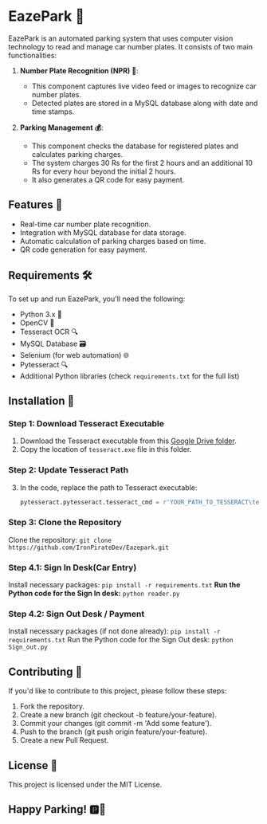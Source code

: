 # EazePark 🚗

EazePark is an automated parking system that uses computer vision technology to read and manage car number plates. It consists of two main functionalities:

1. **Number Plate Recognition (NPR) 📸**:
   - This component captures live video feed or images to recognize car number plates.
   - Detected plates are stored in a MySQL database along with date and time stamps.

2. **Parking Management 💰**:
   - This component checks the database for registered plates and calculates parking charges.
   - The system charges 30 Rs for the first 2 hours and an additional 10 Rs for every hour beyond the initial 2 hours.
   - It also generates a QR code for easy payment.

## Features 🌟

- Real-time car number plate recognition.
- Integration with MySQL database for data storage.
- Automatic calculation of parking charges based on time.
- QR code generation for easy payment.

## Requirements 🛠️

To set up and run EazePark, you'll need the following:

- Python 3.x 🐍
- OpenCV 📸
- Tesseract OCR 🔍
- MySQL Database 🗃️
- Selenium (for web automation) 🌐
- Pytesseract 🔍
- Additional Python libraries (check `requirements.txt` for the full list)

## Installation 🚀
### Step 1: Download Tesseract Executable
1. Download the Tesseract executable from this [Google Drive folder](https://drive.google.com/drive/folders/1lElfRk-vjV9kM27saXX54NUCSTs0bfQ-?usp=sharing).
2. Copy the location of `tesseract.exe` file in this folder.
### Step 2: Update Tesseract Path
3. In the code, replace the path to Tesseract executable:
   ```python
   pytesseract.pytesseract.tesseract_cmd = r'YOUR_PATH_TO_TESSERACT\tesseract.exe'
### Step 3: Clone the Repository 
Clone the repository: `git clone https://github.com/IronPirateDev/Eazepark.git`
### Step 4.1: Sign In Desk(Car Entry)
Install necessary packages:
`pip install -r requirements.txt`
**Run the Python code for the Sign In desk:**
`python reader.py`
### Step 4.2: Sign Out Desk / Payment
Install necessary packages (if not done already):
`pip install -r requirements.txt`
Run the Python code for the Sign Out desk:
`python Sign_out.py`
## Contributing 🤝
If you'd like to contribute to this project, please follow these steps:

1) Fork the repository.
2) Create a new branch (git checkout -b feature/your-feature).
3) Commit your changes (git commit -m 'Add some feature').
4) Push to the branch (git push origin feature/your-feature).
5) Create a new Pull Request.
## License 📜
This project is licensed under the MIT License.

## **Happy Parking! 🅿️🚀**

